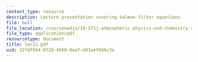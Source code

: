 ```yaml
---
content_type: resource
description: Lecture presentation covering kalman filter equations.
file: null
file_location: /coursemedia/10-571j-atmospheric-physics-and-chemistry-spring-2006/327df564872845680ea7d93aef680c3a_lec22.pdf
file_type: application/pdf
resourcetype: Document
title: lec22.pdf
uid: 327df564-8728-4568-0ea7-d93aef680c3a
---
```


